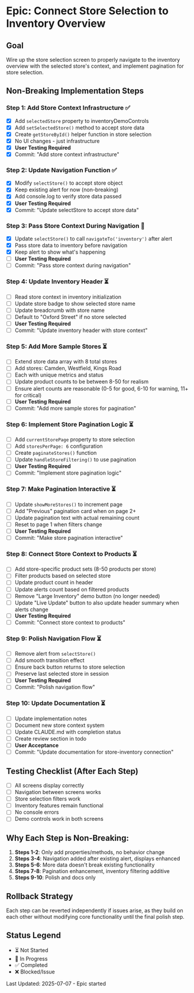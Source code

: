 # Epic: Connect Store Selection to Inventory Overview

## Goal
Wire up the store selection screen to properly navigate to the inventory overview with the selected store's context, and implement pagination for store selection.

## Non-Breaking Implementation Steps

### Step 1: Add Store Context Infrastructure ✅
- [x] Add `selectedStore` property to inventoryDemoControls
- [x] Add `setSelectedStore()` method to accept store data
- [x] Create `getStoreById()` helper function in store selection
- [x] No UI changes - just infrastructure
- [x] **User Testing Required**
- [x] Commit: "Add store context infrastructure"

### Step 2: Update Navigation Function ✅
- [x] Modify `selectStore()` to accept store object
- [x] Keep existing alert for now (non-breaking)
- [x] Add console.log to verify store data passed
- [x] **User Testing Required**
- [x] Commit: "Update selectStore to accept store data"

### Step 3: Pass Store Context During Navigation 🔄
- [x] Update `selectStore()` to call `navigateTo('inventory')` after alert
- [x] Pass store data to inventory before navigation
- [x] Keep alert to show what's happening
- [ ] **User Testing Required**
- [ ] Commit: "Pass store context during navigation"

### Step 4: Update Inventory Header ⏳
- [ ] Read store context in inventory initialization
- [ ] Update store badge to show selected store name
- [ ] Update breadcrumb with store name
- [ ] Default to "Oxford Street" if no store selected
- [ ] **User Testing Required**
- [ ] Commit: "Update inventory header with store context"

### Step 5: Add More Sample Stores ⏳
- [ ] Extend store data array with 8 total stores
- [ ] Add stores: Camden, Westfield, Kings Road
- [ ] Each with unique metrics and status
- [ ] Update product counts to be between 8-50 for realism
- [ ] Ensure alert counts are reasonable (0-5 for good, 6-10 for warning, 11+ for critical)
- [ ] **User Testing Required**
- [ ] Commit: "Add more sample stores for pagination"

### Step 6: Implement Store Pagination Logic ⏳
- [ ] Add `currentStorePage` property to store selection
- [ ] Add `storesPerPage: 6` configuration
- [ ] Create `paginateStores()` function
- [ ] Update `handleStoreFiltering()` to use pagination
- [ ] **User Testing Required**
- [ ] Commit: "Implement store pagination logic"

### Step 7: Make Pagination Interactive ⏳
- [ ] Update `showMoreStores()` to increment page
- [ ] Add "Previous" pagination card when on page 2+
- [ ] Update pagination text with actual remaining count
- [ ] Reset to page 1 when filters change
- [ ] **User Testing Required**
- [ ] Commit: "Make store pagination interactive"

### Step 8: Connect Store Context to Products ⏳
- [ ] Add store-specific product sets (8-50 products per store)
- [ ] Filter products based on selected store
- [ ] Update product count in header
- [ ] Update alerts count based on filtered products
- [ ] Remove "Large Inventory" demo button (no longer needed)
- [ ] Update "Live Update" button to also update header summary when alerts change
- [ ] **User Testing Required**
- [ ] Commit: "Connect store context to products"

### Step 9: Polish Navigation Flow ⏳
- [ ] Remove alert from `selectStore()`
- [ ] Add smooth transition effect
- [ ] Ensure back button returns to store selection
- [ ] Preserve last selected store in session
- [ ] **User Testing Required**
- [ ] Commit: "Polish navigation flow"

### Step 10: Update Documentation ⏳
- [ ] Update implementation notes
- [ ] Document new store context system
- [ ] Update CLAUDE.md with completion status
- [ ] Create review section in todo
- [ ] **User Acceptance**
- [ ] Commit: "Update documentation for store-inventory connection"

## Testing Checklist (After Each Step)
- [ ] All screens display correctly
- [ ] Navigation between screens works
- [ ] Store selection filters work
- [ ] Inventory features remain functional
- [ ] No console errors
- [ ] Demo controls work in both screens

## Why Each Step is Non-Breaking:
1. **Steps 1-2**: Only add properties/methods, no behavior change
2. **Steps 3-4**: Navigation added after existing alert, displays enhanced
3. **Steps 5-6**: More data doesn't break existing functionality
4. **Steps 7-8**: Pagination enhancement, inventory filtering additive
5. **Steps 9-10**: Polish and docs only

## Rollback Strategy
Each step can be reverted independently if issues arise, as they build on each other without modifying core functionality until the final polish step.

## Status Legend
- ⏳ Not Started
- 🔄 In Progress
- ✅ Completed
- ❌ Blocked/Issue

Last Updated: 2025-07-07 - Epic started